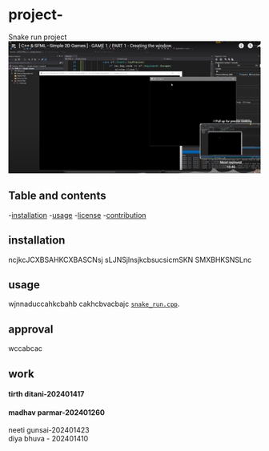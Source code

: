  # project-
Snake run project
![image alt](https://github.com/madhav-p-11/project-/blob/main/Screenshot%202025-01-25%20194536.png)
## Table and contents
-[installation](#installation)
-[usage](#usage)
-[license](#aprroval)
-[contribution](#work)
## installation 
ncjkcJCXBSAHKCXBASCNsj
sLJNSjlnsjkcbsucsicmSKN
SMXBHKSNSLnc
## usage
wjnnaduccahkcbahb
cakhcbvacbajc
[`snake_run.cpp`](./a.exe).  
## approval
wccabcac
## work


#### tirth ditani-202401417<br>
#### madhav parmar-202401260<br>



neeti gunsai-202401423<br>
diya bhuva - 202401410<br>
